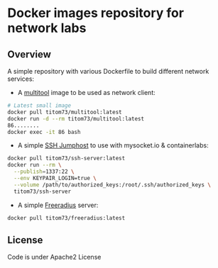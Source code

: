 
# Docker images repository for network labs

## Overview

A simple repository with various Dockerfile to build different network services:

- A [multitool](multitool) image to be used as network client:

```bash
# Latest small image
docker pull titom73/multitool:latest
docker run -d --rm titom73/multitool:latest
86........
docker exec -it 86 bash
```

- A simple [SSH Jumphost](ssh-server) to use with mysocket.io & containerlabs:

```bash
docker pull titom73/ssh-server:latest
docker run --rm \
  --publish=1337:22 \
  --env KEYPAIR_LOGIN=true \
  --volume /path/to/authorized_keys:/root/.ssh/authorized_keys \
  titom73/ssh-server
```

- A simple [Freeradius](freeradius-server) server:

```bash
docker pull titom73/freeradius:latest
```

## License

Code is under Apache2 License
